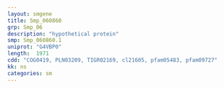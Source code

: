 ```yaml
---
layout: smgene
title: Smp_060860
grp: Smp_06
description: "hypothetical protein"
smp: Smp_060860.1
uniprot: "G4VBP0"
length:  1971
cdd: "COG0419, PLN03209, TIGR02169, cl21605, pfam05483, pfam09727"
kk: ns
categories: sm
---
```

